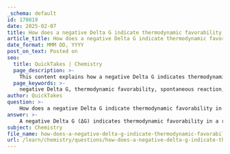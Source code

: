 ```yaml
---
_schema: default
id: 170819
date: 2025-02-07
title: How does a negative Delta G indicate thermodynamic favorability in a reaction?
article_title: How does a negative Delta G indicate thermodynamic favorability in a reaction?
date_format: MMM DD, YYYY
post_on_text: Posted on
seo:
  title: QuickTakes | Chemistry
  page_description: >-
    This content explains how a negative Delta G indicates thermodynamic favorability in chemical reactions, highlighting the significance of free energy, spontaneous processes, and the relationship with the equilibrium constant.
  page_keywords: >-
    negative Delta G, thermodynamic favorability, spontaneous reaction, free energy, chemical reaction, equilibrium constant, ATP hydrolysis, energy release, biochemical processes, entropy, thermodynamics
author: QuickTakes
question: >-
    How does a negative Delta G indicate thermodynamic favorability in a reaction?
answer: >-
    A negative Delta G (ΔG) indicates thermodynamic favorability in a reaction by signifying that the reaction can occur spontaneously without the need for external energy input. The concept of ΔG is rooted in the principles of thermodynamics, where it represents the change in free energy of a system during a chemical reaction.\n\nWhen ΔG is negative, it implies that the products of the reaction have lower free energy than the reactants. This difference in energy means that the reaction can proceed in the forward direction, releasing energy in the process. The relationship between ΔG and the equilibrium constant (K) is given by the equation:\n\n$$\n\Delta G^\circ = -RT \ln(K)\n$$\n\nIn this equation:\n- $ \Delta G^\circ $ is the standard change in free energy,\n- $ R $ is the universal gas constant,\n- $ T $ is the temperature in Kelvin,\n- $ K $ is the equilibrium constant of the reaction.\n\nIf the equilibrium constant $ K $ is greater than 1, it indicates that the products are favored at equilibrium, leading to a negative ΔG. Conversely, if $ K $ is less than 1, the reaction is not favored, resulting in a positive ΔG.\n\nFor example, the hydrolysis of ATP, which has a ΔG of approximately -30.5 kJ/mol, is a highly favorable reaction that can drive other biochemical processes. This negative ΔG indicates that the reaction releases energy, making it capable of performing work in biological systems.\n\nIn summary, a negative ΔG signifies that a reaction is thermodynamically favorable and can occur spontaneously, contributing to the overall increase in entropy and energy dispersal in the universe.
subject: Chemistry
file_name: how-does-a-negative-delta-g-indicate-thermodynamic-favorability-in-a-reaction.md
url: /learn/chemistry/questions/how-does-a-negative-delta-g-indicate-thermodynamic-favorability-in-a-reaction
---
```


&nbsp;